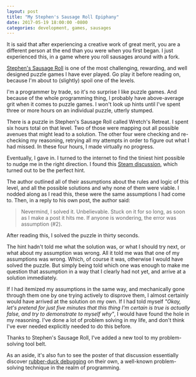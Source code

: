 ```yaml
---
layout: post
title: "My Stephen's Sausage Roll Epiphany"
date: 2017-05-19 18:00:00 -0800
categories: development, games, sausages
---
```


It is said that after experiencing a creative work of great merit, you are a different person at the end than you were when you first began. I just experienced this, in a game where you roll sausages around with a fork.

[Stephen's Sausage Roll](http://www.stephenssausageroll.com/) is one of the most challenging, rewarding, and well designed puzzle games I have ever played. Go play it before reading on, because I'm about to (slightly) spoil one of the levels.

I'm a programmer by trade, so it's no surprise I like puzzle games. And because of the whole programming thing, I probably have above-average grit when it comes to puzzle games. I won't look up hints until I've spent three or more hours on an individual puzzle, utterly stumped.

There is a puzzle in Stephen's Sausage Roll called Wretch's Retreat. I spent six hours total on that level. Two of those were mapping out all possible avenues that might lead to a solution. The other four were checking and re-checking my reasoning, retrying all my attempts in order to figure out what I had missed. In these four hours, I made virtually no progress.

Eventually, I gave in. I turned to the internet to find the tiniest hint possible to nudge me in the right direction. I found this [Steam discussion](https://steamcommunity.com/app/353540/discussions/0/357284767240671462/), which turned out to be the perfect hint.

The author outlined all of their assumptions about the rules and logic of this level, and all the possible solutions and why none of them were viable. I nodded along as I read this, these were the same assumptions I had come to. Then, in a reply to his own post, the author said:

> Nevermind, I solved it. Unbelievable. Stuck on it for so long, as soon as I make a post it hits me. If anyone is wondering, the error was assumption (#2).

After reading this, I solved the puzzle in thirty seconds.

The hint hadn't told me what the solution was, or what I should try next, or what about my assumption was wrong. All it told me was that one of my assumptions was wrong. Which, of course it was, otherwise I would have solved the puzzle. But simply being told which one was enough to make me question that assumption in a way that I clearly had not yet, and arrive at a solution immediately.

If I had itemized my assumptions in the same way, and mechanically gone through them one by one trying actively to disprove them, I almost certainly would have arrived at the solution on my own. If I had told myself *"Okay, let's pretend for just five minutes that this thing I'm certain is true is actually false, and try to demonstrate to myself why"*, I would have found the hole in my reasoning. I've done a lot of problem solving in my life, and don't think I've ever needed explicitly needed to do this before.

Thanks to Stephen's Sausage Roll, I've added a new tool to my problem-solving tool belt.

As an aside, it's also fun to see the poster of that discussion essentially discover [rubber-duck debugging](https://en.wikipedia.org/wiki/Rubber_duck_debugging) on their own, a well-known problem-solving technique in the realm of programming.
